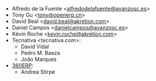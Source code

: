- Alfredo de la Fuente \<<alfredodelafuente@avanzosc.es>\>
- Tony Gu \<<tony@openerp.cn>\>
- David Beal \<<david.beal@akretion.com>\>
- Daniel Campos \<<danielcampos@avanzosc.es>\>
- Kévin Roche \<<kevin.roche@akretion.com>\>
- Tecnativa \<tecnativa.com\>:
  - David Vidal
  - Pedro M. Baeza
  - João Marques
- [360ERP](https://www.360erp.com):
  - Andrea Stirpe
